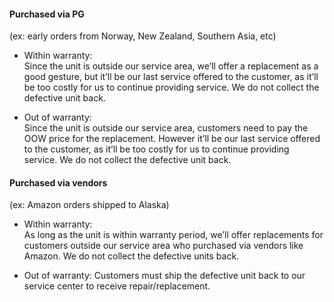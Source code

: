 #### Purchased via PG 
(ex: early orders from Norway, New Zealand, Southern Asia, etc)

-   Within warranty:  
    Since the unit is outside our service area, we’ll offer a replacement as a good gesture, but it’ll be our last service offered to the customer, as it’ll be too costly for us to continue providing service. We do not collect the defective unit back. 

-   Out of warranty:  
    Since the unit is outside our service area, customers need to pay the OOW price for the replacement. However it’ll be our last service offered to the customer, as it’ll be too costly for us to continue providing service. We do not collect the defective unit back. 

#### Purchased via vendors 
(ex: Amazon orders shipped to Alaska)

-   Within warranty:  
    As long as the unit is within warranty period, we’ll offer replacements for customers outside our service area who purchased via vendors like Amazon. We do not collect the defective units back. 

-   Out of warranty:
	Customers must ship the defective unit back to our service center to receive repair/replacement.